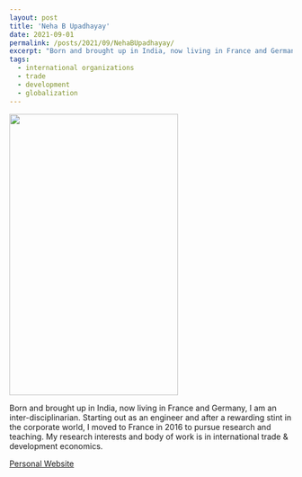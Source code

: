 ```yaml
---
layout: post
title: 'Neha B Upadhayay'
date: 2021-09-01
permalink: /posts/2021/09/NehaBUpadhayay/
excerpt: "Born and brought up in India, now living in France and Germany, I am an inter-disciplinarian. Starting out as an engineer and after a rewarding stint in the corporate world, I moved to France in 2016 to pursue research and teaching. My research interests and body of work is in international trade & development economics."
tags:
  - international organizations
  - trade
  - development
  - globalization
---
```

<img src="https://gsipe-workshop.github.io/images/Upadhayay_Neha - Neha Bhardwaj.jpg" width="300" height="500" />


Born and brought up in India, now living in France and Germany, I am an inter-disciplinarian. Starting out as an engineer and after a rewarding stint in the corporate world, I moved to France in 2016 to pursue research and teaching. My research interests and body of work is in international trade & development economics.


<a href= "https://nebhup.wixsite.com/website">Personal Website</a>
